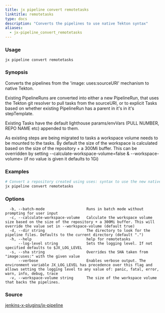```yaml
---
title: jx pipeline convert remotetasks
linktitle: remotetasks
type: docs
description: "Converts the pipelines to use native Tekton syntax"
aliases:
  - jx-pipeline_convert_remotetasks
---
```


### Usage

```
jx pipeline convert remotetasks
```

### Synopsis

Converts the pipelines from the 'image: uses:sourceURI' mechanism to native Tekton. 

Existing PipelineRuns are converted into either a new PipelineRun, that uses the Tekton git resolver to pull tasks from the sourceURI, or to explicit Tasks based on whether existing PipelineRun has a parent in it's in it's stepTemplate. 

Existing Tasks have the default lighthouse params/envVars (PULL NUMBER, REPO NAME etc) appended to them. 

As existing steps are being migrated to tasks a workspace volume needs to be mounted to the tasks. By default the size of the workspace is calculated based on the size of the repository + a 300Mi buffer. This can be overridden by setting --calculate-workspace-volume=false & --workspace-volume= <size>(if no value is given it defaults to 1Gi)

### Examples

  ```bash
  # Convert a repository created using uses: syntax to use the new native Tekton syntax
  jx pipeline convert remotetasks

  ```
### Options

```
  -b, --batch-mode                   Runs in batch mode without prompting for user input
  -c, --calculate-workspace-volume   Calculate the workspace volume size based on the size of the repository + a 300Mi buffer. This will override the value set in --workspace-volume (default true)
  -d, --dir string                   The directory to look for the pipeline files. Defaults to the current directory (default ".")
  -h, --help                         help for remotetasks
      --log-level string             Sets the logging level. If not specified defaults to $JX_LOG_LEVEL
  -s, --sha string                   Overrides the SHA taken from "image:uses:" with the given value
      --verbose                      Enables verbose output. The environment variable JX_LOG_LEVEL has precedence over this flag and allows setting the logging level to any value of: panic, fatal, error, warn, info, debug, trace
  -v, --workspace-volume string      The size of the workspace volume that backs the pipelines.
```



### Source

[jenkins-x-plugins/jx-pipeline](https://github.com/jenkins-x-plugins/jx-pipeline)
